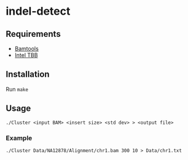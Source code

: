 # indel-detect

## Requirements
* [Bamtools](https://github.com/pezmaster31/bamtools)
* [Intel TBB](https://github.com/01org/tbb/releases)

## Installation
Run `make`

## Usage
`./Cluster <input BAM> <insert size> <std dev> > <output file>`
### Example
`./Cluster Data/NA12878/Alignment/chr1.bam 300 10 > Data/chr1.txt`
